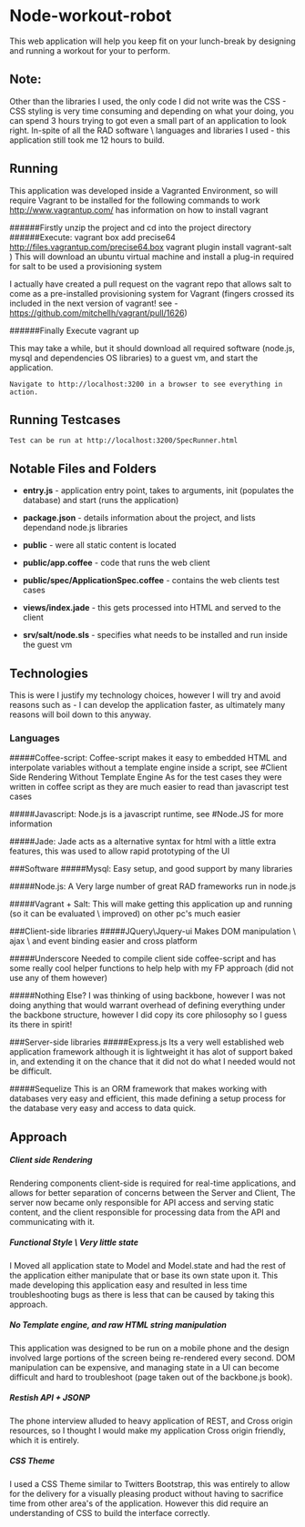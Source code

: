 Node-workout-robot
=========================

This web application will help you keep fit on your lunch-break by designing and running a workout for your to perform.


Note:
-----
Other than the libraries I used, the only code I did not write was the CSS - CSS styling is very time consuming and depending on what your doing, you can spend 3 hours trying to got even a small part of an application to look right.
In-spite of all the RAD software \ languages and libraries I used - this application still took me 12 hours to build.


Running
-------------
This application was developed inside  a Vagranted Environment, so will require Vagrant to be installed for the following commands to work
http://www.vagrantup.com/ has information on how to install vagrant

######Firstly
	unzip the project and cd into the project directory
######Execute:
	vagrant box add precise64 http://files.vagrantup.com/precise64.box
	vagrant plugin install vagrant-salt  )
This will download an ubuntu virtual machine and install a plug-in required for salt to be used a provisioning system 

I actually have created a pull request on the vagrant repo that allows salt to come as a pre-installed provisioning system for Vagrant (fingers crossed its included in the next version of vagrant! see - https://github.com/mitchellh/vagrant/pull/1626)

######Finally Execute
	vagrant up

This may take a while, but it should download all required software (node.js, mysql and dependencies OS libraries) to a guest vm, and start the application.

	Navigate to http://localhost:3200 in a browser to see everything in action.


Running Testcases
-------------
	Test can be run at http://localhost:3200/SpecRunner.html 



Notable Files and Folders
-------------
*	__entry.js__ - application entry point, takes to arguments, init (populates the database) and start (runs the application)

*	__package.json__ - details information about the project, and lists dependand node.js libraries

*	__public__ - were all static content is located

*	__public/app.coffee__ - code that runs the web client 

*	__public/spec/ApplicationSpec.coffee__  - contains the web clients test cases

*	__views/index.jade__ - this gets processed into HTML and  served to the client

*	__srv/salt/node.sls__ - specifies what needs to be installed and run inside the guest vm




Technologies
-------------
This is were I justify my technology choices, however I will try and avoid reasons such as - I can develop the application faster, as ultimately many reasons will boil down to this anyway.

### Languages
#####Coffee-script:
Coffee-script makes it easy to embedded HTML and interpolate variables without a template engine inside a script, see #Client Side Rendering Without Template Engine As for the test cases they were written in coffee script as they are much easier to read than javascript test cases

#####Javascript:
Node.js is a javascript runtime, see #Node.JS for more information

#####Jade:
Jade acts as a alternative syntax for html with a little extra features, this was used to allow rapid prototyping of the UI

###Software
#####Mysql:
Easy setup, and good support by many libraries

#####Node.js:
A Very large number of great RAD frameworks run in node.js

#####Vagrant + Salt:
This will make getting this application up and running (so it can be evaluated \ improved) on other pc's much easier

###Client-side libraries
#####JQuery\Jquery-ui
Makes DOM manipulation \ ajax \ and event binding easier and cross platform

#####Underscore
Needed to compile client side coffee-script and has some really cool helper functions to help help with my FP approach (did not use any of them however)

#####Nothing Else?
I was thinking of using backbone, however I was not doing anything that would warrant overhead of defining everything under the backbone structure, however I did copy its core philosophy so I guess its there in spirit!

###Server-side libraries
#####Express.js
Its a very well established web application framework although it is lightweight it has alot  of support baked in, and extending it on the chance that it did not do what I needed would not be difficult.

#####Sequelize
This is an ORM framework that makes working with databases very easy and efficient, this made defining a setup process for the database very easy and access to data quick.


Approach
-------------

##### Client side Rendering
Rendering components client-side is required for real-time applications, and allows for better separation of concerns between the Server and Client,
The server now became only responsible for API access and serving static content, and the client responsible for processing data from the API and communicating with it.

##### Functional Style \ Very little state
I Moved all application state to Model and Model.state and had the rest of the application either manipulate that or base its own state upon it.
This made developing this application easy and resulted in less time troubleshooting bugs as there is less that can be caused by taking this approach.


##### No Template engine, and raw HTML string manipulation
This application was designed to be run on a mobile phone and the design involved large portions of the screen being re-rendered every second.
DOM manipulation can be expensive, and managing state in a UI can become difficult and hard to troubleshoot (page taken out of the backbone.js book).


##### Restish API + JSONP
The phone interview alluded to heavy application of REST, and Cross origin resources, so I thought I would make my application Cross origin friendly, which it is entirely.

##### CSS Theme
I used a CSS Theme similar to Twitters Bootstrap, this was entirely to allow for the delivery for a visually pleasing product without having to sacrifice time from other area's of the application. However this did require an understanding of CSS to build the interface correctly.
